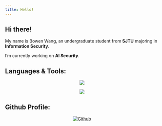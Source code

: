 ```yaml
---
title: Hello!
---
```


## Hi there! 

My name is Bowen Wang, an undergraduate student from **SJTU** majoring in **Information Security**. 

I’m currently working on **AI Security**. 

## Languages & Tools: 

<p align="center">
  <a href="https://skillicons.dev">
    <img src="https://skillicons.dev/icons?i=c,cpp,go,java,python,html,css,js" />
  </a>
</p>

<p align="center">
  <a href="https://skillicons.dev">
    <img src="https://skillicons.dev/icons?i=linux,docker,vim,git,mysql,nginx,react,latex" />
  </a>
</p>

## Github Profile: 

<p align="center">
<a href="https://github.com/wbw625/" target="_blank"><img align="center" src="https://img.shields.io/badge/Website-3b5998?style=flat-square&logo=google-chrome&logoColor=white" alt="Github" /></a>
</p>